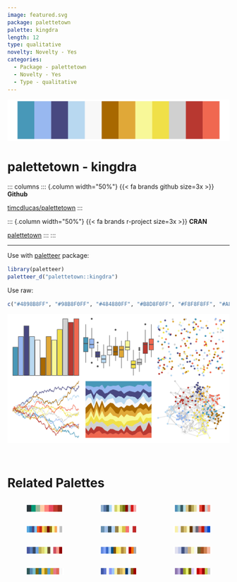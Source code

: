 ```yaml
---
image: featured.svg
package: palettetown
palette: kingdra
length: 12
type: qualitative
novelty: Novelty - Yes
categories:
  - Package - palettetown
  - Novelty - Yes
  - Type - qualitative
---
```


![](featured.svg)

# palettetown - kingdra 

::: columns
::: {.column width="50%"}
{{< fa brands github size=3x >}}
**Github**

[timcdlucas/palettetown](https://github.com/timcdlucas/palettetown)
:::

::: {.column width="50%"}
{{< fa brands r-project size=3x >}}
**CRAN**

[palettetown](https://CRAN.R-project.org/package=palettetown)
:::
:::

<hr> 

Use with [paletteer](https://emilhvitfeldt.github.io/paletteer/) package:

```r
library(paletteer)
paletteer_d("palettetown::kingdra")
```

Use raw:

```r
c("#4898B8FF", "#98B8F0FF", "#484880FF", "#B8D8F0FF", "#F8F8F8FF", "#A86800FF", "#E0A838FF", "#F8F898FF", "#F0E048FF", "#D0D0D0FF", "#B83830FF", "#F06850FF")
``` 

![](examples.png) 

<br>

# Related Palettes

<div class="list" style="display: grid; grid-template-columns: auto auto auto;"> <figure class="figure">
<a href="../../awtools/a_palette/"> <img src="../../awtools/a_palette/featured.svg" style="width: 100%;" class="figure-img"></a>
</figure> <figure class="figure">
<a href="../../palettetown/golduck/"> <img src="../../palettetown/golduck/featured.svg" style="width: 100%;" class="figure-img"></a>
</figure> <figure class="figure">
<a href="../../palettetown/nidoqueen/"> <img src="../../palettetown/nidoqueen/featured.svg" style="width: 100%;" class="figure-img"></a>
</figure> <figure class="figure">
<a href="../../palettetown/feraligatr/"> <img src="../../palettetown/feraligatr/featured.svg" style="width: 100%;" class="figure-img"></a>
</figure> <figure class="figure">
<a href="../../palettetown/horsea/"> <img src="../../palettetown/horsea/featured.svg" style="width: 100%;" class="figure-img"></a>
</figure> <figure class="figure">
<a href="../../palettetown/togepi/"> <img src="../../palettetown/togepi/featured.svg" style="width: 100%;" class="figure-img"></a>
</figure> <figure class="figure">
<a href="../../palettetown/qwilfish/"> <img src="../../palettetown/qwilfish/featured.svg" style="width: 100%;" class="figure-img"></a>
</figure> <figure class="figure">
<a href="../../palettetown/lanturn/"> <img src="../../palettetown/lanturn/featured.svg" style="width: 100%;" class="figure-img"></a>
</figure> <figure class="figure">
<a href="../../palettetown/seel/"> <img src="../../palettetown/seel/featured.svg" style="width: 100%;" class="figure-img"></a>
</figure> <figure class="figure">
<a href="../../palettetown/surskit/"> <img src="../../palettetown/surskit/featured.svg" style="width: 100%;" class="figure-img"></a>
</figure> <figure class="figure">
<a href="../../palettetown/chinchou/"> <img src="../../palettetown/chinchou/featured.svg" style="width: 100%;" class="figure-img"></a>
</figure> <figure class="figure">
<a href="../../palettetown/machoke/"> <img src="../../palettetown/machoke/featured.svg" style="width: 100%;" class="figure-img"></a>
</figure> 
</div>
